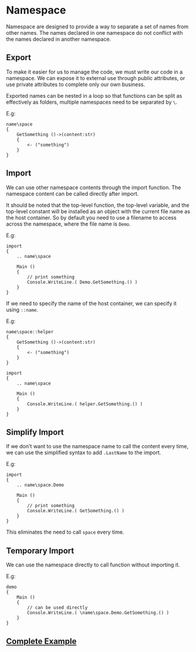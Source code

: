 # Namespace
Namespace are designed to provide a way to separate a set of names from other names. The names declared in one namespace do not conflict with the names declared in another namespace.

## Export
To make it easier for us to manage the code, we must write our code in a namespace. We can expose it to external use through public attributes, or use private attributes to complete only our own business.

Exported names can be nested in a loop so that functions can be split as effectively as folders, multiple namespaces need to be separated by `\`.

E.g:
```
name\space
{
    GetSomething ()->(content:str)
    {
        <- ("something")
    }
}
```
## Import
We can use other namespace contents through the import function. The namespace content can be called directly after import.

It should be noted that the top-level function, the top-level variable, and the top-level constant will be installed as an object with the current file name as the host container.
So by default you need to use a filename to access across the namespace, where the file name is `Demo`.

E.g:
```
import
{
    .. name\space

    Main ()
    {
        // print something
        Console.WriteLine.( Demo.GetSomething.() )
    }
}
```

If we need to specify the name of the host container, we can specify it using `::name`.

E.g:
```
name\space::helper
{
    GetSomething ()->(content:str)
    {
        <- ("something")
    }
}

import
{
    .. name\space

    Main ()
    {
        Console.WriteLine.( helper.GetSomething.() )
    }
}
```
## Simplify Import
If we don't want to use the namespace name to call the content every time, we can use the simplified syntax to add `.LastName` to the import.

E.g:
```
import
{
    .. name\space.Demo
    
    Main ()
    {
        // print something
        Console.WriteLine.( GetSomething.() )
    }
}
```
This eliminates the need to call `space` every time.
## Temporary Import
We can use the namespace directly to call function without importing it.

E.g:
```
demo
{
    Main ()
    {
        // can be used directly
        Console.WriteLine.( \name\space.Demo.GetSomething.() )   
    }
}
```

## [Complete Example](../example.xy)